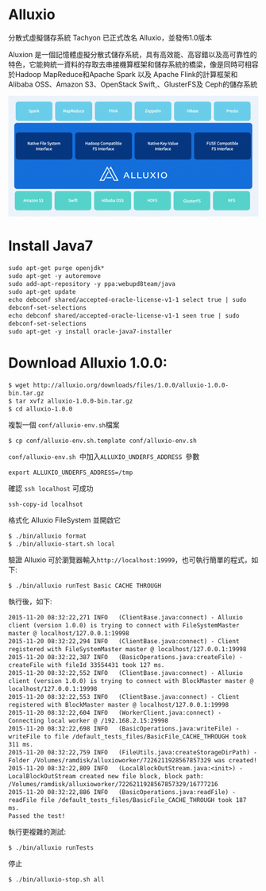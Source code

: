 # Alluxio
分散式虛擬儲存系統 Tachyon 已正式改名 Alluxio，並發佈1.0版本

Aluxion 是一個記憶體虛擬分散式儲存系統，具有高效能、高容錯以及高可靠性的特色，它能夠統一資料的存取去串接機算框架和儲存系統的橋梁，像是同時可相容於Hadoop MapReduce和Apache Spark 以及 Apache Flink的計算框架和Alibaba OSS、Amazon S3、OpenStack Swift,、GlusterFS及 Ceph的儲存系統


![](images/alluxio_architecture.jpg)



# Install Java7
```
sudo apt-get purge openjdk*
sudo apt-get -y autoremove
sudo add-apt-repository -y ppa:webupd8team/java
sudo apt-get update
echo debconf shared/accepted-oracle-license-v1-1 select true | sudo debconf-set-selections
echo debconf shared/accepted-oracle-license-v1-1 seen true | sudo debconf-set-selections
sudo apt-get -y install oracle-java7-installer
```


# Download Alluxio 1.0.0:
```
$ wget http://alluxio.org/downloads/files/1.0.0/alluxio-1.0.0-bin.tar.gz
$ tar xvfz alluxio-1.0.0-bin.tar.gz
$ cd alluxio-1.0.0

```


複製一個 ```conf/alluxio-env.sh```檔案

```
$ cp conf/alluxio-env.sh.template conf/alluxio-env.sh

```




```conf/alluxio-env.sh ```中加入```ALLUXIO_UNDERFS_ADDRESS ```參數

```
export ALLUXIO_UNDERFS_ADDRESS=/tmp

```





確認 ```ssh localhost``` 可成功
```
ssh-copy-id localhsot
```



格式化 Alluxio FileSystem 並開啟它

```
$ ./bin/alluxio format
$ ./bin/alluxio-start.sh local

```

驗證 Alluxio 可於瀏覽器輸入``` http://localhost:19999 ```，也可執行簡單的程式，如下:





```
$ ./bin/alluxio runTest Basic CACHE THROUGH
```


執行後，如下:

```
2015-11-20 08:32:22,271 INFO   (ClientBase.java:connect) - Alluxio client (version 1.0.0) is trying to connect with FileSystemMaster master @ localhost/127.0.0.1:19998
2015-11-20 08:32:22,294 INFO   (ClientBase.java:connect) - Client registered with FileSystemMaster master @ localhost/127.0.0.1:19998
2015-11-20 08:32:22,387 INFO   (BasicOperations.java:createFile) - createFile with fileId 33554431 took 127 ms.
2015-11-20 08:32:22,552 INFO   (ClientBase.java:connect) - Alluxio client (version 1.0.0) is trying to connect with BlockMaster master @ localhost/127.0.0.1:19998
2015-11-20 08:32:22,553 INFO   (ClientBase.java:connect) - Client registered with BlockMaster master @ localhost/127.0.0.1:19998
2015-11-20 08:32:22,604 INFO   (WorkerClient.java:connect) - Connecting local worker @ /192.168.2.15:29998
2015-11-20 08:32:22,698 INFO   (BasicOperations.java:writeFile) - writeFile to file /default_tests_files/BasicFile_CACHE_THROUGH took 311 ms.
2015-11-20 08:32:22,759 INFO   (FileUtils.java:createStorageDirPath) - Folder /Volumes/ramdisk/alluxioworker/7226211928567857329 was created!
2015-11-20 08:32:22,809 INFO   (LocalBlockOutStream.java:<init>) - LocalBlockOutStream created new file block, block path: /Volumes/ramdisk/alluxioworker/7226211928567857329/16777216
2015-11-20 08:32:22,886 INFO   (BasicOperations.java:readFile) - readFile file /default_tests_files/BasicFile_CACHE_THROUGH took 187 ms.
Passed the test!

```


執行更複雜的測試:
```
$ ./bin/alluxio runTests
```

停止
```
$ ./bin/alluxio-stop.sh all
```
